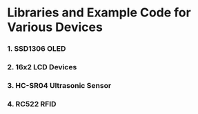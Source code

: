 <h1> Libraries and Example Code for Various Devices </h1> 
<h3> 1. SSD1306 OLED </h3>
<h3> 2. 16x2 LCD Devices </h3>
<h3> 3. HC-SR04 Ultrasonic Sensor </h3>
<h3> 4. RC522 RFID </h3>

